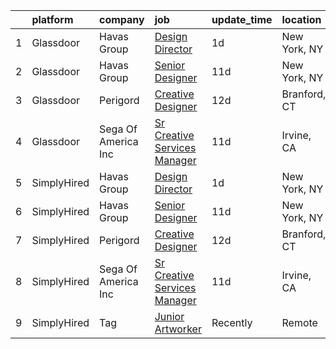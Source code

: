 

|    | platform    | company             | job                                                                                                                                                                                                                                                                                                | update_time   | location     |
|---:|:------------|:--------------------|:---------------------------------------------------------------------------------------------------------------------------------------------------------------------------------------------------------------------------------------------------------------------------------------------------|:--------------|:-------------|
|  1 | Glassdoor   | Havas Group         | [Design Director](https://www.glassdoor.com/partner/jobListing.htm?pos=102&ao=1136043&s=58&guid=00000181e6e1198b9390f181decab9c6&src=GD_JOB_AD&t=SR&vt=w&cs=1_8932f314&cb=1657435921123&jobListingId=1007993537983&jrtk=3-0-1g7je26jkj4i5801-1g7je26k3g2q6800-57b85d65598b82f7-)                   | 1d            | New York, NY |
|  2 | Glassdoor   | Havas Group         | [Senior Designer](https://www.glassdoor.com/partner/jobListing.htm?pos=104&ao=1136043&s=58&guid=00000181e6e1198b9390f181decab9c6&src=GD_JOB_AD&t=SR&vt=w&cs=1_b97da126&cb=1657435921123&jobListingId=1007969283597&jrtk=3-0-1g7je26jkj4i5801-1g7je26k3g2q6800-3a031bb031d991e8-)                   | 11d           | New York, NY |
|  3 | Glassdoor   | Perigord            | [Creative Designer](https://www.glassdoor.com/partner/jobListing.htm?pos=101&ao=1136043&s=58&guid=00000181e6e1198b9390f181decab9c6&src=GD_JOB_AD&t=SR&vt=w&ea=1&cs=1_14a78d45&cb=1657435921123&jobListingId=1007965882275&jrtk=3-0-1g7je26jkj4i5801-1g7je26k3g2q6800-947cddda0a277104-)            | 12d           | Branford, CT |
|  4 | Glassdoor   | Sega Of America Inc | [Sr Creative Services Manager](https://www.glassdoor.com/partner/jobListing.htm?pos=103&ao=1136043&s=58&guid=00000181e6e1198b9390f181decab9c6&src=GD_JOB_AD&t=SR&vt=w&ea=1&cs=1_d7b62185&cb=1657435921123&jobListingId=1007969790149&jrtk=3-0-1g7je26jkj4i5801-1g7je26k3g2q6800-6c6bf7d77c053118-) | 11d           | Irvine, CA   |
|  5 | SimplyHired | Havas Group         | [Design Director](https://www.simplyhired.com/job/g9cpQpFs2CYEee5ADRe5RsISAoMSawJlLBxLSyjYTCdbtO9uCDz61Q?q=creative+artworker)                                                                                                                                                                     | 1d            | New York, NY |
|  6 | SimplyHired | Havas Group         | [Senior Designer](https://www.simplyhired.com/job/Ufnn0ntlF8zhs3BC_pTwoVRY-qkuORpMwQEYesU5fJshcmSuNnTahQ?q=creative+artworker)                                                                                                                                                                     | 11d           | New York, NY |
|  7 | SimplyHired | Perigord            | [Creative Designer](https://www.simplyhired.com/job/-yNGgsNyQW13V0aaZfZNUxQUQtqKbJHeFQWrTiSXRB4zMMm4iPlEEA?q=creative+artworker)                                                                                                                                                                   | 12d           | Branford, CT |
|  8 | SimplyHired | Sega Of America Inc | [Sr Creative Services Manager](https://www.simplyhired.com/job/9YF_1yT0W8DRWaXON1hbMgSAsjZYHgEtsJ5LYUCpzoub8VqZBS_C9w?q=creative+artworker)                                                                                                                                                        | 11d           | Irvine, CA   |
|  9 | SimplyHired | Tag                 | [Junior Artworker](https://www.simplyhired.com/job/hlo-U83LVO0wc3WpfZ6i19hswf8VgkIu-UIbYVpoDKJeJejVZ7npVA?q=creative+artworker)                                                                                                                                                                    | Recently      | Remote       |